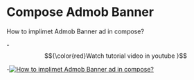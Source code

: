 # Compose Admob Banner
How to implimet Admob Banner ad in compose?

-$${\color{red}Watch tutorial video in youtube }$$

-[![How to implimet Admob Banner ad in compose?](https://img.youtube.com/vi/vAlDqS6qj_E/0.jpg)](https://www.youtube.com/watch?v=vAlDqS6qj_E)
